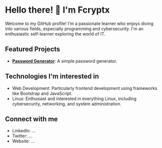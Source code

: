 # Hello there! 👋 I'm Fcryptx

Welcome to my GitHub profile! I'm a passionate learner who enjoys diving into various fields, especially programming and cybersecurity. I'm an enthusiastic self-learner exploring the world of IT.

## Featured Projects

- **[Password Generator](https://github.com/Fcryptx/password-generator)**: A simple password generator.

## Technologies I'm interested in

- Web Development: Particularly frontend development using frameworks like Bootstrap and JavaScript.
- Linux: Enthusiast and interested in everything Linux, including cybersecurity, networking, and system administration.


## Connect with me

- LinkedIn: ...
- Twitter: ...
- Website: ...

